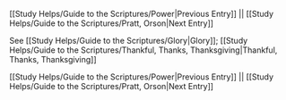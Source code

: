 [[Study Helps/Guide to the Scriptures/Power|Previous Entry]]  ||  [[Study Helps/Guide to the Scriptures/Pratt, Orson|Next Entry]]

 See [[Study Helps/Guide to the Scriptures/Glory|Glory]]; [[Study Helps/Guide to the Scriptures/Thankful, Thanks, Thanksgiving|Thankful, Thanks, Thanksgiving]]

[[Study Helps/Guide to the Scriptures/Power|Previous Entry]]  ||  [[Study Helps/Guide to the Scriptures/Pratt, Orson|Next Entry]]